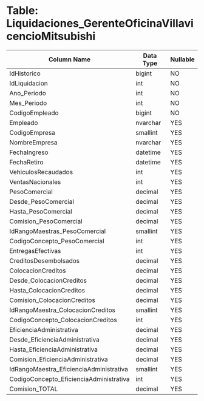 # Table: Liquidaciones_GerenteOficinaVillavicencioMitsubishi

| Column Name | Data Type | Nullable |
|-------------|-----------|----------|
| IdHistorico | bigint | NO |
| IdLiquidacion | int | NO |
| Ano_Periodo | int | NO |
| Mes_Periodo | int | NO |
| CodigoEmpleado | bigint | NO |
| Empleado | nvarchar | YES |
| CodigoEmpresa | smallint | YES |
| NombreEmpresa | nvarchar | YES |
| FechaIngreso | datetime | YES |
| FechaRetiro | datetime | YES |
| VehiculosRecaudados | int | YES |
| VentasNacionales | int | YES |
| PesoComercial | decimal | YES |
| Desde_PesoComercial | decimal | YES |
| Hasta_PesoComercial | decimal | YES |
| Comision_PesoComercial | decimal | YES |
| IdRangoMaestras_PesoComercial | smallint | YES |
| CodigoConcepto_PesoComercial | int | YES |
| EntregasEfectivas | int | YES |
| CreditosDesembolsados | decimal | YES |
| ColocacionCreditos | decimal | YES |
| Desde_ColocacionCreditos | decimal | YES |
| Hasta_ColocacionCreditos | decimal | YES |
| Comision_ColocacionCreditos | decimal | YES |
| IdRangoMaestra_ColocacionCreditos | smallint | YES |
| CodigoConcepto_ColocacionCreditos | int | YES |
| EficienciaAdministrativa | decimal | YES |
| Desde_EficienciaAdministrativa | decimal | YES |
| Hasta_EficienciaAdministrativa | decimal | YES |
| Comision_EficienciaAdministrativa | decimal | YES |
| IdRangoMaestra_EficienciaAdministrativa | smallint | YES |
| CodigoConcepto_EficienciaAdministrativa | int | YES |
| Comision_TOTAL | decimal | YES |
